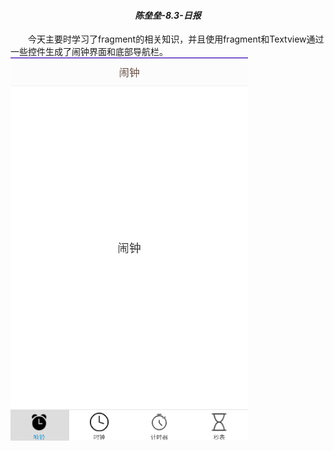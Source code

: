 ***<h4><center>陈垒垒-8.3-日报<center></h4>***
&emsp;&emsp;今天主要时学习了fragment的相关知识，并且使用fragment和Textview通过一些控件生成了闹钟界面和底部导航栏。
![](../图片/闹钟界面.png)